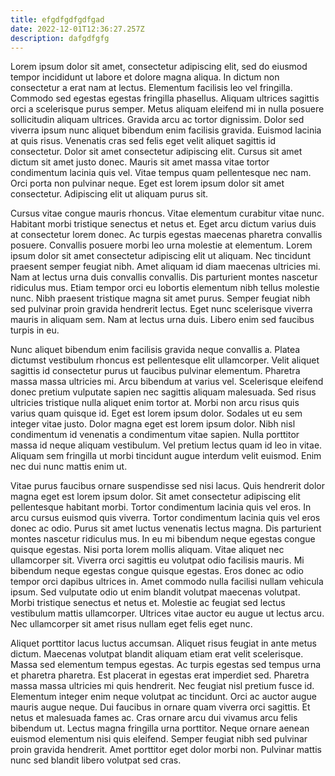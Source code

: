 ```yaml
---
title: efgdfgdfgdfgad
date: 2022-12-01T12:36:27.257Z
description: dafgdfgfg
---
```

<!--StartFragment-->

Lorem ipsum dolor sit amet, consectetur adipiscing elit, sed do eiusmod tempor incididunt ut labore et dolore magna aliqua. In dictum non consectetur a erat nam at lectus. Elementum facilisis leo vel fringilla. Commodo sed egestas egestas fringilla phasellus. Aliquam ultrices sagittis orci a scelerisque purus semper. Metus aliquam eleifend mi in nulla posuere sollicitudin aliquam ultrices. Gravida arcu ac tortor dignissim. Dolor sed viverra ipsum nunc aliquet bibendum enim facilisis gravida. Euismod lacinia at quis risus. Venenatis cras sed felis eget velit aliquet sagittis id consectetur. Dolor sit amet consectetur adipiscing elit. Cursus sit amet dictum sit amet justo donec. Mauris sit amet massa vitae tortor condimentum lacinia quis vel. Vitae tempus quam pellentesque nec nam. Orci porta non pulvinar neque. Eget est lorem ipsum dolor sit amet consectetur. Adipiscing elit ut aliquam purus sit.

Cursus vitae congue mauris rhoncus. Vitae elementum curabitur vitae nunc. Habitant morbi tristique senectus et netus et. Eget arcu dictum varius duis at consectetur lorem donec. Ac turpis egestas maecenas pharetra convallis posuere. Convallis posuere morbi leo urna molestie at elementum. Lorem ipsum dolor sit amet consectetur adipiscing elit ut aliquam. Nec tincidunt praesent semper feugiat nibh. Amet aliquam id diam maecenas ultricies mi. Nam at lectus urna duis convallis convallis. Dis parturient montes nascetur ridiculus mus. Etiam tempor orci eu lobortis elementum nibh tellus molestie nunc. Nibh praesent tristique magna sit amet purus. Semper feugiat nibh sed pulvinar proin gravida hendrerit lectus. Eget nunc scelerisque viverra mauris in aliquam sem. Nam at lectus urna duis. Libero enim sed faucibus turpis in eu.

Nunc aliquet bibendum enim facilisis gravida neque convallis a. Platea dictumst vestibulum rhoncus est pellentesque elit ullamcorper. Velit aliquet sagittis id consectetur purus ut faucibus pulvinar elementum. Pharetra massa massa ultricies mi. Arcu bibendum at varius vel. Scelerisque eleifend donec pretium vulputate sapien nec sagittis aliquam malesuada. Sed risus ultricies tristique nulla aliquet enim tortor at. Morbi non arcu risus quis varius quam quisque id. Eget est lorem ipsum dolor. Sodales ut eu sem integer vitae justo. Dolor magna eget est lorem ipsum dolor. Nibh nisl condimentum id venenatis a condimentum vitae sapien. Nulla porttitor massa id neque aliquam vestibulum. Vel pretium lectus quam id leo in vitae. Aliquam sem fringilla ut morbi tincidunt augue interdum velit euismod. Enim nec dui nunc mattis enim ut.

Vitae purus faucibus ornare suspendisse sed nisi lacus. Quis hendrerit dolor magna eget est lorem ipsum dolor. Sit amet consectetur adipiscing elit pellentesque habitant morbi. Tortor condimentum lacinia quis vel eros. In arcu cursus euismod quis viverra. Tortor condimentum lacinia quis vel eros donec ac odio. Purus sit amet luctus venenatis lectus magna. Dis parturient montes nascetur ridiculus mus. In eu mi bibendum neque egestas congue quisque egestas. Nisi porta lorem mollis aliquam. Vitae aliquet nec ullamcorper sit. Viverra orci sagittis eu volutpat odio facilisis mauris. Mi bibendum neque egestas congue quisque egestas. Eros donec ac odio tempor orci dapibus ultrices in. Amet commodo nulla facilisi nullam vehicula ipsum. Sed vulputate odio ut enim blandit volutpat maecenas volutpat. Morbi tristique senectus et netus et. Molestie ac feugiat sed lectus vestibulum mattis ullamcorper. Ultrices vitae auctor eu augue ut lectus arcu. Nec ullamcorper sit amet risus nullam eget felis eget nunc.

Aliquet porttitor lacus luctus accumsan. Aliquet risus feugiat in ante metus dictum. Maecenas volutpat blandit aliquam etiam erat velit scelerisque. Massa sed elementum tempus egestas. Ac turpis egestas sed tempus urna et pharetra pharetra. Est placerat in egestas erat imperdiet sed. Pharetra massa massa ultricies mi quis hendrerit. Nec feugiat nisl pretium fusce id. Elementum integer enim neque volutpat ac tincidunt. Orci ac auctor augue mauris augue neque. Dui faucibus in ornare quam viverra orci sagittis. Et netus et malesuada fames ac. Cras ornare arcu dui vivamus arcu felis bibendum ut. Lectus magna fringilla urna porttitor. Neque ornare aenean euismod elementum nisi quis eleifend. Semper feugiat nibh sed pulvinar proin gravida hendrerit. Amet porttitor eget dolor morbi non. Pulvinar mattis nunc sed blandit libero volutpat sed cras.

<!--EndFragment-->
